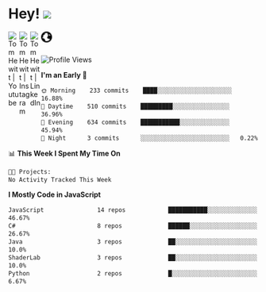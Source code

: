 # Hey! <img src="https://media.giphy.com/media/hvRJCLFzcasrR4ia7z/giphy.gif" width="25px">

<a href="https://www.youtube.com/user/tomhewittification/videos?view_as=subscriber">
  <img align="left" alt="Tom Hewitt | Youtube" width="22px" src="https://raw.githubusercontent.com/peterthehan/peterthehan/master/assets/youtube.svg" />
</a>

<a href="https://www.instagram.com/iamtomhewitt/">
  <img align="left" alt="Tom Hewitt | Instagram" width="22px" src="https://i.pinimg.com/originals/18/a6/44/18a6443f79f1dc89ad9c30eb057f6007.png" />
</a>

<a href="https://www.linkedin.com/in/thomas-hewitt-ab7724a8/">
  <img align="left" alt="Tom Hewitt | LinkedIn" width="22px" src="https://raw.githubusercontent.com/peterthehan/peterthehan/master/assets/linkedin.svg" />
</a>

<a href="https://iamtomhewitt.github.io/website/#/">
  <img align="left" alt="Tom Hewitt | Website" width="22px" src="https://raw.githubusercontent.com/iconic/open-iconic/master/svg/globe.svg"/>
</a>

</br>
</br>

<!--START_SECTION:waka-->
![Profile Views](http://img.shields.io/badge/Profile%20Views-18-blue)

**I'm an Early 🐤** 

```text
🌞 Morning    233 commits    ████░░░░░░░░░░░░░░░░░░░░░   16.88% 
🌆 Daytime    510 commits    █████████░░░░░░░░░░░░░░░░   36.96% 
🌃 Evening    634 commits    ███████████░░░░░░░░░░░░░░   45.94% 
🌙 Night      3 commits      ░░░░░░░░░░░░░░░░░░░░░░░░░   0.22%

```


📊 **This Week I Spent My Time On** 

```text
🐱‍💻 Projects: 
No Activity Tracked This Week

```

**I Mostly Code in JavaScript** 

```text
JavaScript               14 repos            ███████████░░░░░░░░░░░░░░   46.67% 
C#                       8 repos             ██████░░░░░░░░░░░░░░░░░░░   26.67% 
Java                     3 repos             ██░░░░░░░░░░░░░░░░░░░░░░░   10.0% 
ShaderLab                3 repos             ██░░░░░░░░░░░░░░░░░░░░░░░   10.0% 
Python                   2 repos             █░░░░░░░░░░░░░░░░░░░░░░░░   6.67%

```



<!--END_SECTION:waka-->